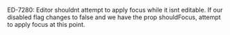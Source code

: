 ED-7280: Editor shouldnt attempt to apply focus while it isnt editable. If our disabled flag changes to false and we have the prop shouldFocus, attempt to apply focus at this point.